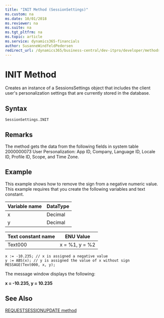 ```yaml
---
title: "INIT Method (SessionSettings)"
ms.custom: na
ms.date: 10/01/2018
ms.reviewer: na
ms.suite: na
ms.tgt_pltfrm: na
ms.topic: article
ms.service: dynamics365-financials
author: SusanneWindfeldPedersen
redirect_url: /dynamics365/business-central/dev-itpro/developer/methods-auto/al-method-reference
---
```


 

# INIT Method
Creates an instance of a SessionsSettings object that includes the client user's personalization settings that are currently stored in the database.

## Syntax  

```  
SessionSettings.INIT
```  

## Remarks  
The method gets the data from the following fields in system table 2000000073 User Personalization: App ID, Company, Language ID, Locale ID, Profile ID, Scope, and Time Zone.

## Example  
 This example shows how to remove the sign from a negative numeric value. This example requires that you create the following variables and text constant.  

|Variable name|DataType|  
|-------------------|--------------|  
|x|Decimal|  
|y|Decimal|  

|Text constant name|ENU Value|  
|------------------------|---------------|  
|Text000|x = %1, y = %2|  

```  
x := -10.235; // x is assigned a negative value  
y := ABS(x); // y is assigned the value of x without sign  
MESSAGE(Text000, x, y);  
```  

 The message window displays the following:  

 **x = -10.235, y = 10.235**  

## See Also  
[REQUESTSESSIONUPDATE method](devenv-requestsessionupdate-method.md)  
